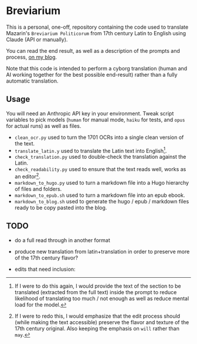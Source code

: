 # Breviarium

This is a personal, one-off, repository containing the code used to translate Mazarin's `Breviarium Politicorum` from 17th century Latin to English using Claude (API or manually).

You can read the end result, as well as a description of the prompts and process, [on my blog](https://nestordemeure.github.io/writing/translations/breviarum_politicorum).

Note that this code is intended to perform a cyborg translation (human and AI working together for the best possible end-result) rather than a fully automatic translation.

## Usage

You will need an Anthropic API key in your environment.
Tweak script variables to pick models (`human` for manual mode, `haiku` for tests, and `opus` for actual runs) as well as files.

* `clean_ocr.py` used to turn the 1701 OCRs into a single clean version of the text.
* `translate_latin.y` used to translate the Latin text into English[^improvement].
* `check_translation.py` used to double-check the translation against the Latin.
* `check_readability.py` used to ensure that the text reads well, works as an editor[^edit].
* `markdown_to_hugo.py` used to turn a markdown file into a Hugo hierarchy of files and folders.
* `markdown_to_epub.sh` used to turn a markdown file into an epub ebook.
* `markdown_to_blog.sh` used to generate the hugo / epub / markdown files ready to be copy pasted into the blog.

[^improvement]: If I were to do this again, I would provide the text of the section to be translated (extracted from the full text) inside the prompt to reduce likelihood of translating too much / not enough as well as reduce mental load for the model.

[^edit]: If I were to redo this, I would emphasize that the edit process should (while making the text accessible) preserve the flavor and texture of the 17th century original. Also keeping the emphasis on `will` rather than `may`.

## TODO

* do a full read through in another format
* produce new translation from latin+translation in order to preserve more of the 17th century flavor?

* edits that need inclusion:
